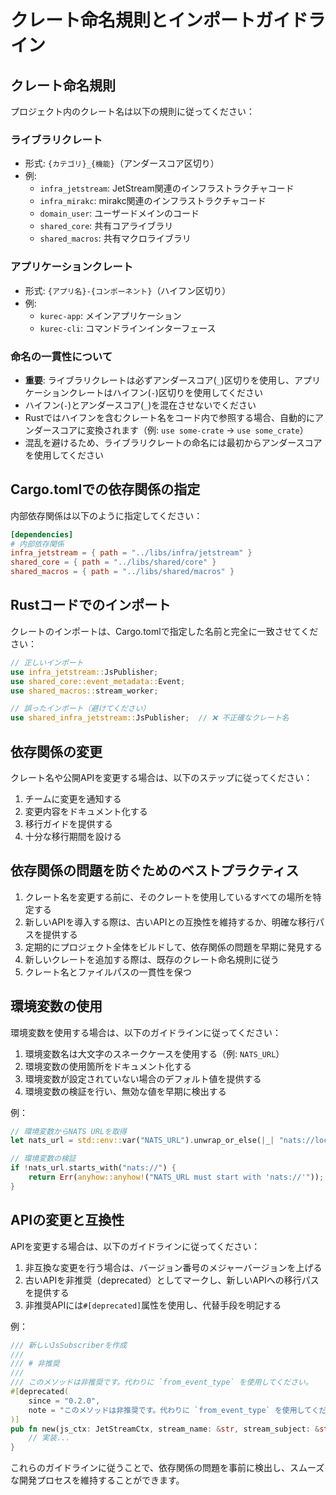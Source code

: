 # クレート命名規則とインポートガイドライン

## クレート命名規則

プロジェクト内のクレート名は以下の規則に従ってください：

### ライブラリクレート

- 形式: `{カテゴリ}_{機能}`（アンダースコア区切り）
- 例:
  - `infra_jetstream`: JetStream関連のインフラストラクチャコード
  - `infra_mirakc`: mirakc関連のインフラストラクチャコード
  - `domain_user`: ユーザードメインのコード
  - `shared_core`: 共有コアライブラリ
  - `shared_macros`: 共有マクロライブラリ

### アプリケーションクレート

- 形式: `{アプリ名}-{コンポーネント}`（ハイフン区切り）
- 例:
  - `kurec-app`: メインアプリケーション
  - `kurec-cli`: コマンドラインインターフェース

### 命名の一貫性について

- **重要**: ライブラリクレートは必ずアンダースコア(`_`)区切りを使用し、アプリケーションクレートはハイフン(`-`)区切りを使用してください
- ハイフン(`-`)とアンダースコア(`_`)を混在させないでください
- Rustではハイフンを含むクレート名をコード内で参照する場合、自動的にアンダースコアに変換されます（例: `use some-crate` → `use some_crate`）
- 混乱を避けるため、ライブラリクレートの命名には最初からアンダースコアを使用してください

## Cargo.tomlでの依存関係の指定

内部依存関係は以下のように指定してください：

```toml
[dependencies]
# 内部依存関係
infra_jetstream = { path = "../libs/infra/jetstream" }
shared_core = { path = "../libs/shared/core" }
shared_macros = { path = "../libs/shared/macros" }
```

## Rustコードでのインポート

クレートのインポートは、Cargo.tomlで指定した名前と完全に一致させてください：

```rust
// 正しいインポート
use infra_jetstream::JsPublisher;
use shared_core::event_metadata::Event;
use shared_macros::stream_worker;

// 誤ったインポート（避けてください）
use shared_infra_jetstream::JsPublisher;  // ❌ 不正確なクレート名
```

## 依存関係の変更

クレート名や公開APIを変更する場合は、以下のステップに従ってください：

1. チームに変更を通知する
2. 変更内容をドキュメント化する
3. 移行ガイドを提供する
4. 十分な移行期間を設ける

## 依存関係の問題を防ぐためのベストプラクティス

1. クレート名を変更する前に、そのクレートを使用しているすべての場所を特定する
2. 新しいAPIを導入する際は、古いAPIとの互換性を維持するか、明確な移行パスを提供する
3. 定期的にプロジェクト全体をビルドして、依存関係の問題を早期に発見する
4. 新しいクレートを追加する際は、既存のクレート命名規則に従う
5. クレート名とファイルパスの一貫性を保つ

## 環境変数の使用

環境変数を使用する場合は、以下のガイドラインに従ってください：

1. 環境変数名は大文字のスネークケースを使用する（例: `NATS_URL`）
2. 環境変数の使用箇所をドキュメント化する
3. 環境変数が設定されていない場合のデフォルト値を提供する
4. 環境変数の検証を行い、無効な値を早期に検出する

例：

```rust
// 環境変数からNATS URLを取得
let nats_url = std::env::var("NATS_URL").unwrap_or_else(|_| "nats://localhost:4222".to_string());

// 環境変数の検証
if !nats_url.starts_with("nats://") {
    return Err(anyhow::anyhow!("NATS_URL must start with 'nats://'"));
}
```

## APIの変更と互換性

APIを変更する場合は、以下のガイドラインに従ってください：

1. 非互換な変更を行う場合は、バージョン番号のメジャーバージョンを上げる
2. 古いAPIを非推奨（deprecated）としてマークし、新しいAPIへの移行パスを提供する
3. 非推奨APIには`#[deprecated]`属性を使用し、代替手段を明記する

例：

```rust
/// 新しいJsSubscriberを作成
///
/// # 非推奨
///
/// このメソッドは非推奨です。代わりに `from_event_type` を使用してください。
#[deprecated(
    since = "0.2.0",
    note = "このメソッドは非推奨です。代わりに `from_event_type` を使用してください。"
)]
pub fn new(js_ctx: JetStreamCtx, stream_name: &str, stream_subject: &str) -> Self {
    // 実装...
}
```

これらのガイドラインに従うことで、依存関係の問題を事前に検出し、スムーズな開発プロセスを維持することができます。
